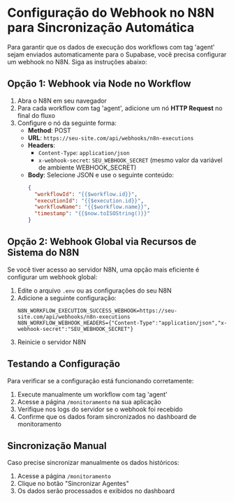 # Configuração do Webhook no N8N para Sincronização Automática

Para garantir que os dados de execução dos workflows com tag 'agent' sejam enviados automaticamente para o Supabase, você precisa configurar um webhook no N8N. Siga as instruções abaixo:

## Opção 1: Webhook via Node no Workflow

1. Abra o N8N em seu navegador
2. Para cada workflow com tag 'agent', adicione um nó **HTTP Request** no final do fluxo
3. Configure o nó da seguinte forma:
   - **Method**: POST
   - **URL**: `https://seu-site.com/api/webhooks/n8n-executions`
   - **Headers**:
     - `Content-Type`: `application/json`
     - `x-webhook-secret`: `SEU_WEBHOOK_SECRET` (mesmo valor da variável de ambiente WEBHOOK_SECRET)
   - **Body**: Selecione JSON e use o seguinte conteúdo:
     ```json
     {
       "workflowId": "{{$workflow.id}}",
       "executionId": "{{$execution.id}}",
       "workflowName": "{{$workflow.name}}",
       "timestamp": "{{$now.toISOString()}}"
     }
     ```

## Opção 2: Webhook Global via Recursos de Sistema do N8N

Se você tiver acesso ao servidor N8N, uma opção mais eficiente é configurar um webhook global:

1. Edite o arquivo `.env` ou as configurações do seu N8N
2. Adicione a seguinte configuração:
   ```
   N8N_WORKFLOW_EXECUTION_SUCCESS_WEBHOOK=https://seu-site.com/api/webhooks/n8n-executions
   N8N_WORKFLOW_WEBHOOK_HEADERS={"Content-Type":"application/json","x-webhook-secret":"SEU_WEBHOOK_SECRET"}
   ```
3. Reinicie o servidor N8N

## Testando a Configuração

Para verificar se a configuração está funcionando corretamente:

1. Execute manualmente um workflow com tag 'agent'
2. Acesse a página `/monitoramento` na sua aplicação
3. Verifique nos logs do servidor se o webhook foi recebido
4. Confirme que os dados foram sincronizados no dashboard de monitoramento

## Sincronização Manual

Caso precise sincronizar manualmente os dados históricos:

1. Acesse a página `/monitoramento`  
2. Clique no botão "Sincronizar Agentes"
3. Os dados serão processados e exibidos no dashboard 